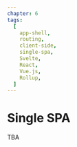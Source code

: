 ```yaml
---
chapter: 6
tags:
  [
    app-shell,
    routing,
    client-side,
    single-spa,
    Svelte,
    React,
    Vue.js,
    Rollup,
  ]
---
```


# Single SPA

TBA
